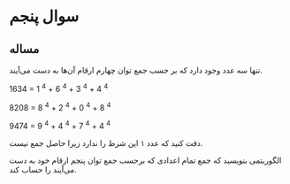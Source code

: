 # سوال پنجم
## مساله
 تنها سه عدد وجود دارد که بر حسب جمع توان چهارم ارقام آن‌ها به دست می‌آیند.

1634 = 1 <sup>4</sup> + 6 <sup>4</sup> + 3 <sup>4</sup> + 4 <sup>4</sup>

8208 = 8 <sup>4</sup> + 2 <sup>4</sup> + 0 <sup>4</sup> + 8 <sup>4</sup>

9474 = 9 <sup>4</sup> + 4 <sup>4</sup> + 7 <sup>4</sup> + 4 <sup>4</sup>

دقت کنید که عدد ۱ این شرط را ندارد زیرا حاصل جمع نیست.

الگوریتمی بنویسید که جمع تمام اعدادی که برحسب جمع توان پنجم ارقام خود به دست می‌آیند را حساب کند.

